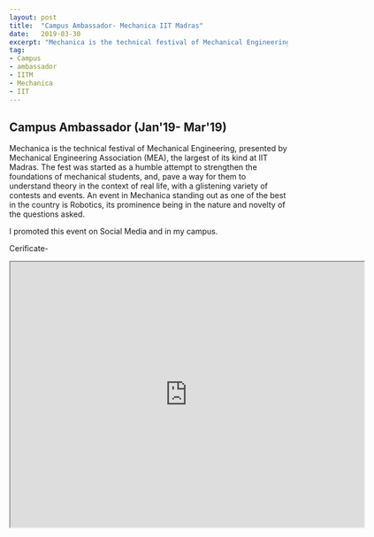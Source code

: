 ```yaml
---
layout: post
title:  "Campus Ambassador- Mechanica IIT Madras"
date:   2019-03-30
excerpt: "Mechanica is the technical festival of Mechanical Engineering, IIT Madras"
tag:
- Campus
- ambassador
- IITM
- Mechanica
- IIT
---
```


## Campus Ambassador (Jan'19- Mar'19)

Mechanica is the technical festival of Mechanical Engineering, presented by Mechanical Engineering Association (MEA), the largest of its kind at IIT Madras. The fest was started as a humble attempt to strengthen the foundations of mechanical students, and, pave a way for them to understand theory in the context of real life, with a glistening variety of contests and events. An event in Mechanica standing out as one of the best in the country is Robotics, its prominence being in the nature and novelty of the questions asked.

I promoted this event on Social Media and in my campus.



Cerificate-
<iframe src="https://drive.google.com/file/d/1oW0wpS_oYMPIeKwuuRdio0_QXqMHvKIR/preview" width="640" height="480"></iframe>

